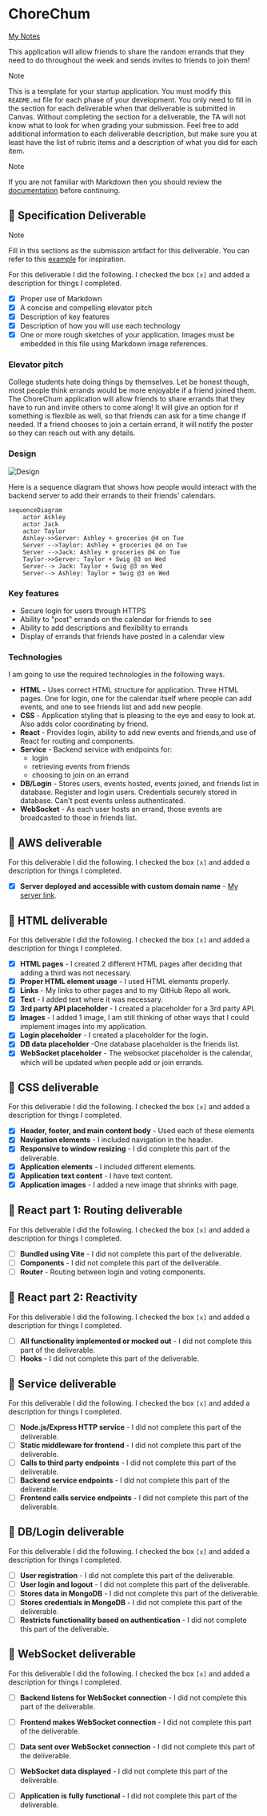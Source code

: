 # ChoreChum

[My Notes](notes.md)

This application will allow friends to share the random errands that they need to do throughout the week and sends invites to friends to join them! 


> [!NOTE]
>  This is a template for your startup application. You must modify this `README.md` file for each phase of your development. You only need to fill in the section for each deliverable when that deliverable is submitted in Canvas. Without completing the section for a deliverable, the TA will not know what to look for when grading your submission. Feel free to add additional information to each deliverable description, but make sure you at least have the list of rubric items and a description of what you did for each item.

> [!NOTE]
>  If you are not familiar with Markdown then you should review the [documentation](https://docs.github.com/en/get-started/writing-on-github/getting-started-with-writing-and-formatting-on-github/basic-writing-and-formatting-syntax) before continuing.

## 🚀 Specification Deliverable

> [!NOTE]
>  Fill in this sections as the submission artifact for this deliverable. You can refer to this [example](https://github.com/webprogramming260/startup-example/blob/main/README.md) for inspiration.

For this deliverable I did the following. I checked the box `[x]` and added a description for things I completed.

- [x] Proper use of Markdown
- [x] A concise and compelling elevator pitch
- [x] Description of key features
- [x] Description of how you will use each technology
- [x] One or more rough sketches of your application. Images must be embedded in this file using Markdown image references.

### Elevator pitch

College students hate doing things by themselves. Let be honest though, most people think errands would be more enjoyable if a friend joined them. The ChoreChum application will allow friends to share errands that they have to run and invite others to come along! It will give an option for if something is flexible as well, so that friends can ask for a time change if needed. If a friend chooses to join a certain errand, it will notify the poster so they can reach out with any details.

### Design

![Design](IMG_0085.PNG)

Here is a sequence diagram that shows how people would interact with the backend server to add their errands to their friends' calendars.

```mermaid
sequenceDiagram
    actor Ashley
    actor Jack
    actor Taylor
    Ashley->>Server: Ashley + groceries @4 on Tue
    Server -->Taylor: Ashley + groceries @4 on Tue
    Server -->Jack: Ashley + groceries @4 on Tue
    Taylor->>Server: Taylor + Swig @3 on Wed
    Server--> Jack: Taylor + Swig @3 on Wed
    Server--> Ashley: Taylor + Swig @3 on Wed
```

### Key features

- Secure login for users through HTTPS
- Ability to "post" errands on the calendar for friends to see
- Ability to add descriptions and flexibility to errands
- Display of errands that friends have posted in a calendar view

### Technologies

I am going to use the required technologies in the following ways.

- **HTML** - Uses correct HTML structure for application. Three HTML pages. One for login, one for the calendar itself where people can add events, and one to see friends list and add new people. 
- **CSS** - Application styling that is pleasing to the eye and easy to look at. Also adds color coordinating by friend.
- **React** - Provides login, ability to add new events and friends,and use of React for routing and components.
- **Service** - Backend service with endpoints for:
    - login
    - retrieving events from friends
    - choosing to join on an errand
- **DB/Login** - Stores users, events hosted, events joined, and friends list in database. Register and login users. Credentials securely stored in database. Can't post events unless authenticated.
- **WebSocket** - As each user hosts an errand, those events are broadcasted to those in friends list.

## 🚀 AWS deliverable

For this deliverable I did the following. I checked the box `[x]` and added a description for things I completed.

- [x] **Server deployed and accessible with custom domain name** - [My server link](https://yourdomainnamehere.click).

## 🚀 HTML deliverable

For this deliverable I did the following. I checked the box `[x]` and added a description for things I completed.

- [x] **HTML pages** - I created 2 different HTML pages after deciding that adding a third was not necessary.
- [x] **Proper HTML element usage** - I used HTML elements properly.
- [x] **Links** - My links to other pages and to my GitHub Repo all work.
- [x] **Text** - I added text where it was necessary.
- [x] **3rd party API placeholder** - I created a placeholder for a 3rd party API.
- [x] **Images** - I added 1 image, I am still thinking of other ways that I could implement images into my application.
- [x] **Login placeholder** - I created a placeholder for the login.
- [x] **DB data placeholder** -One database placeholder is the friends list.
- [x] **WebSocket placeholder** - The websocket placeholder is the calendar, which will be updated when people add or join errands.

## 🚀 CSS deliverable

For this deliverable I did the following. I checked the box `[x]` and added a description for things I completed.

- [x] **Header, footer, and main content body** - Used each of these elements
- [x] **Navigation elements** - I included navigation in the header.
- [x] **Responsive to window resizing** - I did complete this part of the deliverable.
- [x] **Application elements** - I included different elements.
- [x] **Application text content** - I have text content.
- [x] **Application images** - I added a new image that shrinks with page.

## 🚀 React part 1: Routing deliverable

For this deliverable I did the following. I checked the box `[x]` and added a description for things I completed.

- [ ] **Bundled using Vite** - I did not complete this part of the deliverable.
- [ ] **Components** - I did not complete this part of the deliverable.
- [ ] **Router** - Routing between login and voting components.

## 🚀 React part 2: Reactivity

For this deliverable I did the following. I checked the box `[x]` and added a description for things I completed.

- [ ] **All functionality implemented or mocked out** - I did not complete this part of the deliverable.
- [ ] **Hooks** - I did not complete this part of the deliverable.

## 🚀 Service deliverable

For this deliverable I did the following. I checked the box `[x]` and added a description for things I completed.

- [ ] **Node.js/Express HTTP service** - I did not complete this part of the deliverable.
- [ ] **Static middleware for frontend** - I did not complete this part of the deliverable.
- [ ] **Calls to third party endpoints** - I did not complete this part of the deliverable.
- [ ] **Backend service endpoints** - I did not complete this part of the deliverable.
- [ ] **Frontend calls service endpoints** - I did not complete this part of the deliverable.

## 🚀 DB/Login deliverable

For this deliverable I did the following. I checked the box `[x]` and added a description for things I completed.

- [ ] **User registration** - I did not complete this part of the deliverable.
- [ ] **User login and logout** - I did not complete this part of the deliverable.
- [ ] **Stores data in MongoDB** - I did not complete this part of the deliverable.
- [ ] **Stores credentials in MongoDB** - I did not complete this part of the deliverable.
- [ ] **Restricts functionality based on authentication** - I did not complete this part of the deliverable.

## 🚀 WebSocket deliverable

For this deliverable I did the following. I checked the box `[x]` and added a description for things I completed.

- [ ] **Backend listens for WebSocket connection** - I did not complete this part of the deliverable.
- [ ] **Frontend makes WebSocket connection** - I did not complete this part of the deliverable.
- [ ] **Data sent over WebSocket connection** - I did not complete this part of the deliverable.
- [ ] **WebSocket data displayed** - I did not complete this part of the deliverable.
- [ ] **Application is fully functional** - I did not complete this part of the deliverable.
      

